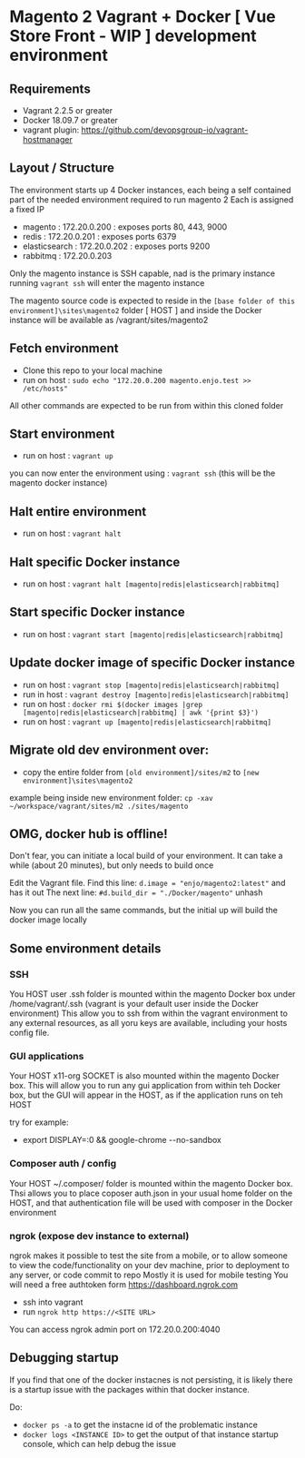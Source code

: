 # Magento 2 Vagrant + Docker [ Vue Store Front - WIP ] development environment

## Requirements

* Vagrant 2.2.5 or greater
* Docker 18.09.7 or greater
* vagrant plugin: https://github.com/devopsgroup-io/vagrant-hostmanager

## Layout / Structure

The environment starts up 4 Docker instances, each being a self contained part of the needed environment required to run magento 2
Each is assigned a fixed IP

* magento : 172.20.0.200 : exposes ports 80, 443, 9000
* redis : 172.20.0.201 : exposes ports 6379
* elasticsearch : 172.20.0.202 : exposes ports 9200
* rabbitmq : 172.20.0.203

Only the magento instance is SSH capable, nad is the primary instance
running ```vagrant ssh``` will enter the magento instance

The magento source code is expected to reside in the ```[base folder of this environment]\sites\magento2``` folder 
[ HOST ] and inside the Docker instance will be available as /vagrant/sites/magento2

## Fetch environment

* Clone this repo to your local machine
* run on host : ```sudo echo "172.20.0.200 magento.enjo.test >> /etc/hosts"```

All other commands are expected to be run from within this cloned folder

## Start environment

* run on host : ```vagrant up```

you can now enter the environment using : ```vagrant ssh``` (this will be the magento docker instance)

## Halt entire environment

* run on host : ```vagrant halt```

## Halt specific Docker instance

* run on host : ```vagrant halt [magento|redis|elasticsearch|rabbitmq]```

## Start specific Docker instance

* run on host : ```vagrant start [magento|redis|elasticsearch|rabbitmq]```

## Update docker image of specific Docker instance

* run on host : ```vagrant stop [magento|redis|elasticsearch|rabbitmq]```
* run in host : ```vagrant destroy [magento|redis|elasticsearch|rabbitmq]```
* run on host : ```docker rmi $(docker images |grep [magento|redis|elasticsearch|rabbitmq] | awk '{print $3}')```
* run on host : ```vagrant up [magento|redis|elasticsearch|rabbitmq]```

## Migrate old dev environment over:

* copy the entire folder from ```[old environment]/sites/m2``` to ```[new environment]\sites\magento2```

example being inside new environment folder: ```cp -xav ~/workspace/vagrant/sites/m2 ./sites/magento```

## OMG, docker hub is offline!

Don't fear, you can initiate a local build of your environment. 
It can take a while (about 20 minutes), but only needs to build once

Edit the Vagrant file.
Find this line: ```d.image = "enjo/magento2:latest"``` and has it out
The next line: ```#d.build_dir = "./Docker/magento"``` unhash

Now you can run all the same commands, but the initial up will build the docker image locally

## Some environment details

### SSH

You HOST user .ssh folder is mounted within the magento Docker box under /home/vagrant/.ssh (vagrant is your default 
user inside the Docker environment)
This allow you to ssh from within the vagrant environment to any external resources, as all yoru keys are available, 
including your hosts config file.

### GUI applications

Your HOST x11-org SOCKET is also mounted within the magento Docker box.
This will allow you to run any gui application from within teh Docker box, but the GUI will appear in the HOST, as if 
the application runs on teh HOST

try for example:

* export DISPLAY=:0 && google-chrome --no-sandbox

### Composer auth / config

Your HOST ~/.composer/ folder is mounted within the magento Docker box. Thsi allows you to place coposer auth.json 
in your usual home folder on the HOST, and that authentication file will be used with composer in the Docker environment

### ngrok (expose dev instance to external)

ngrok makes it possible to test the site from a mobile, or to allow someone to view the code/functionality on your 
dev machine, prior to deployment to any server, or code commit to repo
Mostly it is used for mobile testing
You will need a free authtoken form https://dashboard.ngrok.com


* ssh into vagrant
* run ```ngrok http https://<SITE URL>```

You can access ngrok admin port on 172.20.0.200:4040

## Debugging startup

If you find that one of the docker instacnes is not persisting, it is likely there is a startup issue with the packages
within that docker instance.

Do:

* ```docker ps -a``` to get the instacne id of the problematic instance
* ```docker logs <INSTANCE ID>``` to get the output of that instance startup console, which can help debug the issue



